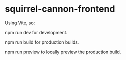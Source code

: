 # squirrel-cannon-frontend

Using Vite, so:

npm run dev for development.

npm run build for production builds.

npm run preview to locally preview the production build.
